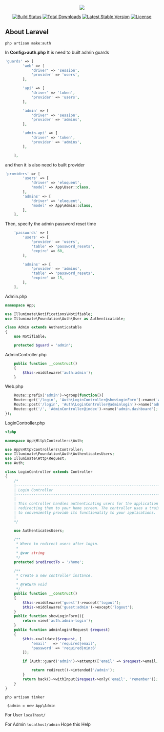 <p align="center"><img src="https://laravel.com/assets/img/components/logo-laravel.svg"></p>

<p align="center">
<a href="https://travis-ci.org/laravel/framework"><img src="https://travis-ci.org/laravel/framework.svg" alt="Build Status"></a>
<a href="https://packagist.org/packages/laravel/framework"><img src="https://poser.pugx.org/laravel/framework/d/total.svg" alt="Total Downloads"></a>
<a href="https://packagist.org/packages/laravel/framework"><img src="https://poser.pugx.org/laravel/framework/v/stable.svg" alt="Latest Stable Version"></a>
<a href="https://packagist.org/packages/laravel/framework"><img src="https://poser.pugx.org/laravel/framework/license.svg" alt="License"></a>
</p>

## About Laravel
`php artisan make:auth`

In <b>Config>auth.php</b> It is need to built admin guards
```php
'guards' => [
        'web' => [
            'driver' => 'session',
            'provider' => 'users',
        ],

        'api' => [
            'driver' => 'token',
            'provider' => 'users',
        ],

        'admin' => [
            'driver' => 'session',
            'provider' => 'admins',
        ],

        'admin-api' => [
            'driver' => 'token',
            'provider' => 'admins',
        ],

    ],
```
and then it is also need to built provider
```php
'providers' => [
        'users' => [
            'driver' => 'eloquent',
            'model' => App\User::class,
        ],
        'admins' => [
            'driver' => 'eloquent',
            'model' => App\Admin::class,
        ],
    ],
```
Then, specify the admin password reset time

```php
    'passwords' => [
        'users' => [
            'provider' => 'users',
            'table' => 'password_resets',
            'expire' => 60,
        ],

        'admins' => [
            'provider' => 'admins',
            'table' => 'password_resets',
            'expire' => 15,
        ],
    ],
```
Admin.php
```php
namespace App;

use Illuminate\Notifications\Notifiable;
use Illuminate\Foundation\Auth\User as Authenticatable;

class Admin extends Authenticatable
{
    use Notifiable;

    protected $guard = 'admin';
```
AdminController.php
```php
    public function __construct()
    {
        $this->middleware('auth:admin');
    }
```

Web.php
```php
    Route::prefix('admin')->group(function(){
	Route::get('/login', 'Auth\LoginController@showLoginForm')->name('admin.login');
	Route::post('/login', 'Auth\LoginController@adminlogin')->name('admin.login.submit');
	Route::get('/', 'AdminController@index')->name('admin.dashboard');
});
```
LoginController.php
```php
<?php

namespace App\Http\Controllers\Auth;

use App\Http\Controllers\Controller;
use Illuminate\Foundation\Auth\AuthenticatesUsers;
use Illuminate\Http\Request;
use Auth;

class LoginController extends Controller
{
    /*
    |--------------------------------------------------------------------------
    | Login Controller
    |--------------------------------------------------------------------------
    |
    | This controller handles authenticating users for the application and
    | redirecting them to your home screen. The controller uses a trait
    | to conveniently provide its functionality to your applications.
    |
    */

    use AuthenticatesUsers;

    /**
     * Where to redirect users after login.
     *
     * @var string
     */
    protected $redirectTo = '/home';

    /**
     * Create a new controller instance.
     *
     * @return void
     */
    public function __construct()
    {
        $this->middleware('guest')->except('logout');
        $this->middleware('guest:admin')->except('logout');
    }
    public function showLoginForm(){
        return view('auth.admin-login');
    }
    public function adminlogin(Request $request)
    {
        $this->validate($request, [
            'email'   => 'required|email',
            'password' => 'required|min:6'
        ]);

        if (Auth::guard('admin')->attempt(['email' => $request->email, 'password' => $request->password], $request->get('remember'))) {

            return redirect()->intended('/admin');
        }
        return back()->withInput($request->only('email', 'remember'));
    }
}
```

`php artisan tinker`<br>

` $admin = new App\Admin`

For User
`localhost/`

For Admin
`localhost/admin`
Hope this Help
